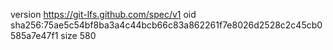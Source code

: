 version https://git-lfs.github.com/spec/v1
oid sha256:75ae5c54bf8ba3a4c44bcb66c83a862261f7e8026d2528c2c45cb0585a7e47f1
size 580
